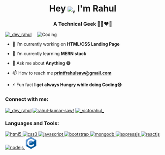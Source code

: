 <h1 align="center">
 Hey <img src="https://github.com/TheDudeThatCode/TheDudeThatCode/blob/master/Assets/Hi.gif" width="29">, I'm Rahul
</h1>

<h3 align="center">A Technical Geek 🧑‍💻❤️🚀</h3>

<img align="right" alt="Coding" width="400"
    src="https://supportresort.com.au/images/dot_net_graphics1.png">

<p align="left"> <a href="https://twitter.com/_dev_rahul" target="blank"><img
            src="https://img.shields.io/twitter/follow/_dev_rahul?logo=twitter&style=for-the-badge"
            alt="_dev_rahul" /></a> </p>

- 🔭 I’m currently working on **HTML/CSS Landing Page**

- 🌱 I’m currently learning **MERN stack**

- 💬 Ask me about **Anything 😄**

- 📫 How to reach me **printfrahulsaw@gmail.com**

- ⚡ Fun fact **I get always Hungry while doing Coding😅**

<h3 align="left">Connect with me:</h3>
<p align="left">
    <a href="https://twitter.com/_dev_rahul" target="blank"><img align="center"
            src="https://raw.githubusercontent.com/rahuldkjain/github-profile-readme-generator/master/src/images/icons/Social/twitter.svg"
            alt="_dev_rahul" height="30" width="40" /></a>
    <a href="https://linkedin.com/in/rahul-kumar-saw/" target="blank"><img align="center"
            src="https://raw.githubusercontent.com/rahuldkjain/github-profile-readme-generator/master/src/images/icons/Social/linked-in-alt.svg"
            alt="rahul-kumar-saw/" height="30" width="40" /></a>
    <a href="https://instagram.com/_victorahul_" target="blank"><img align="center"
            src="https://raw.githubusercontent.com/rahuldkjain/github-profile-readme-generator/master/src/images/icons/Social/instagram.svg"
            alt="_victorahul_" height="30" width="40" /></a>
</p>

<h3 align="left">Languages and Tools:</h3>

<p align="left"> 
    <a href="https://www.w3.org/html/" target="_blank" rel="noreferrer">
  <img src="https://cdn.jsdelivr.net/gh/devicons/devicon/icons/html5/html5-original.svg" alt="html5" width="40" height="40"/>
  </a>
  <a href="https://www.w3schools.com/css/" target="_blank" rel="noreferrer">
  <img src="https://cdn.jsdelivr.net/gh/devicons/devicon/icons/css3/css3-original.svg" alt="css3" width="40" height="40"/>
  </a>
  <a href="https://developer.mozilla.org/en-US/docs/Web/JavaScript" target="_blank" rel="noreferrer">
  <img src="https://cdn.jsdelivr.net/gh/devicons/devicon/icons/javascript/javascript-original.svg" alt="javascript" width="40" height="40"/>
  </a>
  <a href="https://getbootstrap.com" target="_blank" rel="noreferrer">
  <img src="https://cdn.jsdelivr.net/gh/devicons/devicon/icons/bootstrap/bootstrap-original.svg" alt="bootstrap" width="40" height="40"/>
  </a>
  <a href="https://www.mongodb.com/" target="_blank" rel="noreferrer">
  <img src="https://cdn.jsdelivr.net/gh/devicons/devicon/icons/mongodb/mongodb-original.svg" alt="mongodb" width="40" height="40"/>
  </a>
  <a href="https://expressjs.com/" target="_blank" rel="noreferrer">
  <img src="https://cdn.jsdelivr.net/gh/devicons/devicon/icons/express/express-original.svg" alt="expressjs" width="40" height="40"/>
  </a> 
  <a href="https://reactjs.org/" target="_blank" rel="noreferrer">
  <img src="https://cdn.jsdelivr.net/gh/devicons/devicon/icons/react/react-original.svg" alt="reactjs" width="40" height="40"/>
  </a>
  <a href="https://nodejs.org" target="_blank" rel="noreferrer">
  <img src="https://cdn.jsdelivr.net/gh/devicons/devicon/icons/nodejs/nodejs-original.svg" alt="nodejs" width="40" height="40"/>
  </a>
        <a href="https://www.cprogramming.com/" target="_blank"
        rel="noreferrer"> <img src="https://raw.githubusercontent.com/devicons/devicon/master/icons/c/c-original.svg"
            alt="c" width="40" height="40" /> 
    </a> 
</p>
